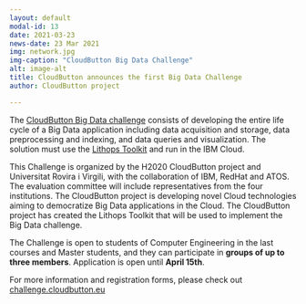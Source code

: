 ```yaml
---
layout: default
modal-id: 13 
date: 2021-03-23
news-date: 23 Mar 2021
img: network.jpg
img-caption: "CloudButton Big Data Challenge"
alt: image-alt
title: CloudButton announces the first Big Data Challenge
author: CloudButton project

---
```

<p>The <a href="https://challenge.cloudbutton.eu/">CloudButton Big Data challenge</a> consists of developing the entire life cycle of a Big Data application including data acquisition and storage, data preprocessing and indexing, and data queries and visualization. The solution must use the <a href="https://github.com/lithops-cloud/lithops/">Lithops Toolkit</a> and run in the IBM Cloud.</p>

<p>This Challenge is organized by the H2020 CloudButton project and Universitat Rovira i Virgili, with the collaboration of IBM, RedHat and ATOS. The evaluation committee will include representatives from the four institutions. The CloudButton project is developing novel Cloud technologies aiming to democratize Big Data applications in the Cloud. The CloudButton project has created the Lithops Toolkit that will be used to implement the Big Data challenge.</p>

<p>The Challenge is open to students of Computer Engineering in the last courses and Master students, and they can participate in <b>groups of up to three members</b>. Application is open until <b>April 15th</b>.</p> 

<p>
 For more information and registration forms, please check out <a href="https://challenge.cloudbutton.eu/">challenge.cloudbutton.eu</a>
</p>
